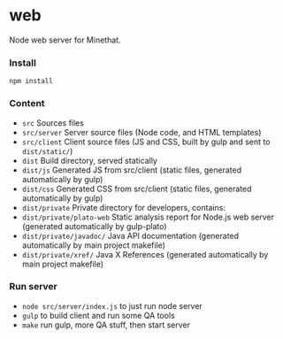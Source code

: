 web
===

Node web server for Minethat.

### Install

`npm install`


### Content

- `src` Sources files
- `src/server` Server source files (Node code, and HTML templates)
- `src/client` Client source files (JS and CSS, built by gulp and sent to `dist/static/`)
- `dist` Build directory, served statically
- `dist/js` Generated JS from src/client (static files, generated automatically by gulp)
- `dist/css` Generated CSS from src/client (static files, generated automatically by gulp)
- `dist/private` Private directory for developers, contains:
- `dist/private/plato-web` Static analysis report for Node.js web server (generated automatically by gulp-plato)
- `dist/private/javadoc/` Java API documentation (generated automatically by main project makefile)
- `dist/private/xref/` Java X References (generated automatically by main project makefile)

### Run server

- `node src/server/index.js` to just run node server
- `gulp` to build client and run some QA tools
- `make` run gulp, more QA stuff, then start server
